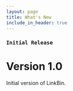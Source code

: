 ```yaml
---
layout: page
title: What's New
include_in_header: true
---
```


### `Initial Release`
# **Version 1.0**
Initial version of LinkBin.